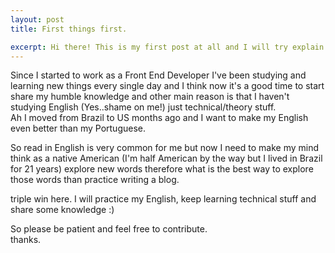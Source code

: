 ```yaml
---
layout: post
title: First things first.

excerpt: Hi there! This is my first post at all and I will try explain shortly why I decided to change my portfolio to a hybrid?!.
---
```

 
Since I started to work as a Front End Developer I've been studying and learning new things every single day and I think now it's a good time to start share my humble knowledge and other main reason is that I haven't studying English (Yes..shame on me!) just technical/theory stuff. <br>
Ah I moved from Brazil to US months ago and I want to make my English even better than my Portuguese.

So read in English is very common for me but now I need to make my mind think as a native American (I'm half American by the way but I lived in Brazil for 21 years) explore new words therefore what is the best way to explore those words than practice writing a blog.

triple win here. I will practice my English, keep learning technical stuff and share some knowledge :)

So please be patient and feel free to contribute. <br>
thanks.

